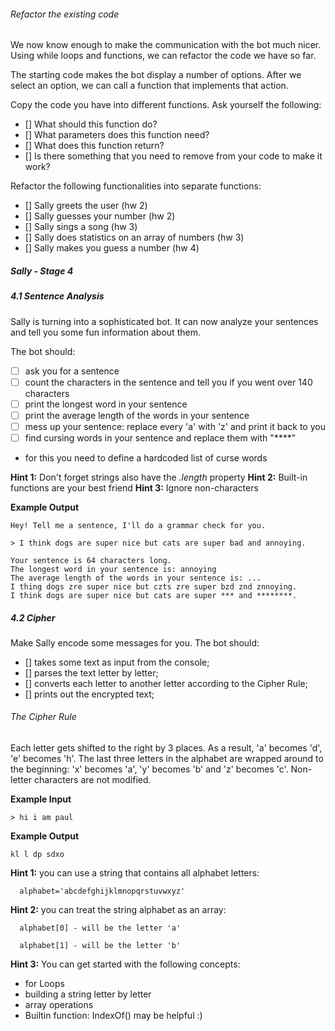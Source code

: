 ###### Refactor the existing code

We now know enough to make the communication with the bot much nicer. Using while loops and functions, we can refactor the code we have so far.

The starting code makes the bot display a number of options. After we select an option, we can call a function that implements that action.


Copy the code you have into different functions. Ask yourself the following:

- [] What should this function do?
- [] What parameters does this function need?
- [] What does this function return?
- [] Is there something that you need to remove from your code to make it work?

Refactor the following functionalities into separate functions:

- [] Sally greets the user (hw 2)
- [] Sally guesses your number (hw 2)
- [] Sally sings a song  (hw 3)
- [] Sally does statistics on an array of numbers (hw 3)
- [] Sally makes you guess a number   (hw 4)




##### Sally - Stage 4

##### 4.1 Sentence Analysis

Sally is turning into a sophisticated bot. It can now analyze your sentences and tell you some fun information about them.

The bot should:

- [ ] ask you for a sentence
- [ ] count the characters in the sentence and tell you if you went over 140 characters
- [ ] print the longest word in your sentence
- [ ] print the average length of the words in your sentence
- [ ] mess up your sentence: replace every 'a' with 'z' and print it back to you
- [ ] find cursing words in your sentence and replace them with "****" 

- for this you need to define a hardcoded list of curse words


**Hint 1:** Don't forget strings also have the *.length* property
**Hint 2:** Built-in functions are your best friend
**Hint 3:** Ignore non-characters

**Example Output**
```
Hey! Tell me a sentence, I'll do a grammar check for you.

> I think dogs are super nice but cats are super bad and annoying.

Your sentence is 64 characters long.
The longest word in your sentence is: annoying
The average length of the words in your sentence is: ...
I thing dogs zre super nice but czts zre super bzd znd znnoying.
I think dogs are super nice but cats are super *** and ********.
```


##### 4.2 Cipher

Make Sally encode some messages for you. The bot should:

- [] takes some text as input from the console;
- [] parses the text letter by letter;
- [] converts each letter to another letter according to the Cipher Rule;
- [] prints out the encrypted text;

###### The Cipher Rule

Each letter gets shifted to the right by 3 places. As a result, 'a' becomes 'd', 'e' becomes 'h'. The last three letters in the alphabet are wrapped around to the beginning: 'x' becomes 'a', 'y' becomes 'b' and 'z' becomes 'c'. Non-letter characters are not modified.



**Example Input**

```
> hi i am paul
```

**Example Output**

```
kl l dp sdxo
```

**Hint 1:** you can use a string that contains all alphabet letters:

      alphabet='abcdefghijklmnopqrstuvwxyz'

**Hint 2:** you can treat the string alphabet as an array:

      alphabet[0] - will be the letter 'a'

      alphabet[1] - will be the letter 'b'

**Hint 3:** You can get started with the following concepts:
- for Loops
- building a string letter by letter
- array operations
- Builtin function: IndexOf() may be helpful :)
